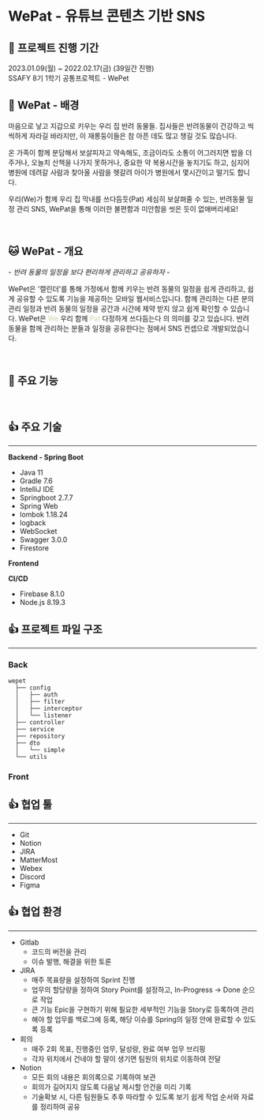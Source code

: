 #  WePat - 유튜브 콘텐츠 기반 SNS

## 🐾 프로젝트 진행 기간
2023.01.09(월) ~ 2022.02.17(금) (39일간 진행)  
SSAFY 8기 1학기 공통프로젝트 - WePet
</br>

## 🐶 WePat - 배경
마음으로 낳고 지갑으로 키우는 우리 집 반려 동물들.
집사들은 반려동물이 건강하고 씩씩하게 자라길 바라지만,
이 재롱둥이들은 참 아픈 데도 많고 챙길 것도 많습니다.

온 가족이 함께 분담해서 보살피자고 약속해도,
조금이라도 소통이 어그러지면 밥을 더 주거나, 오늘치 산책을 나가지 못하거나, 중요한 약 복용시간을 놓치기도 하고,
심지어 병원에 데려갈 사람과 찾아올 사람을 헷갈려 아이가 병원에서 몇시간이고 떨기도 합니다.

우리(We)가 함께 우리 집 막내를 쓰다듬듯(Pat) 세심히 보살펴줄 수 있는, 
반려동물 일정 관리 SNS, WePat을 통해 이러한 불편함과 미안함을 씻은 듯이 없애버리세요!

</br>

## 🐱 WePat - 개요
*- 반려 동물의 일정을 보다 편리하게 관리하고 공유하자 -*

WePet은 '캘린더'를 통해 가정에서 함께 키우는 반려 동물의 일정을 쉽게 관리하고, 쉽게 공유할 수 있도록 기능을 제공하는 모바일 웹서비스입니다.
함께 관리하는 다른 분의 관리 일정과 반려 동물의 일정을 공간과 시간에 제약 받지 않고 쉽게 확인할 수 있습니다.
WePet은 <span style="color:#CCD5AE">We</span> 우리 함께 <span style="color:#CCD5AE">Pat</span> 다정하게 쓰다듬는다 의 의미를 갖고 있습니다.
반려 동물을 함께 관리하는 분들과 일정을 공유한다는 점에서 SNS 컨셉으로 개발되었습니다. 

</br>

## 🐹 주요 기능
</br>

## 👍 주요 기술
---

**Backend - Spring Boot**
- Java 11
- Gradle 7.6
- IntelliJ IDE
- Springboot 2.7.7
- Spring Web
- lombok 1.18.24
- logback
- WebSocket
- Swagger 3.0.0
- Firestore

**Frontend**

**CI/CD**
- Firebase 8.1.0
- Node.js 8.19.3

## 👍 프로젝트 파일 구조
---
### Back
```
wepet
  ├── config
  │   ├── auth
  │   ├── filter
  │   ├── interceptor
  │   └── listener
  ├── controller
  ├── service
  ├── repository
  ├── dto
  │   └── simple
  └── utils
```
### Front

## 👍 협업 툴
---
- Git
- Notion
- JIRA
- MatterMost
- Webex
- Discord
- Figma

## 👍 협업 환경
---
- Gitlab
  - 코드의 버전을 관리
  - 이슈 발행, 해결을 위한 토론
- JIRA
  - 매주 목표량을 설정하여 Sprint 진행
  - 업무의 할당량을 정하여 Story Point를 설정하고, In-Progress -> Done 순으로 작업
  - 큰 기능 Epic을 구현하기 위해 필요한 세부적인 기능을 Story로 등록하여 관리
  - 해야 할 업무를 백로그에 등록, 해당 이슈를 Spring의 일정 안에 완료할 수 있도록 등록
- 회의
  - 매주 2회 목표, 진행중인 업무, 달성량, 완료 여부 업무 브리핑
  - 각자 위치에서 건네야 할 말이 생기면 팀원의 위치로 이동하여 전달
- Notion
  - 모든 회의 내용은 회의록으로 기록하여 보관
  - 회의가 길어지지 않도록 다음날 제시할 안건을 미리 기록
  - 기술확보 시, 다른 팀원들도 추후 따라할 수 있도록 보기 쉽게 작업 순서와 자료를 정리하여 공유
